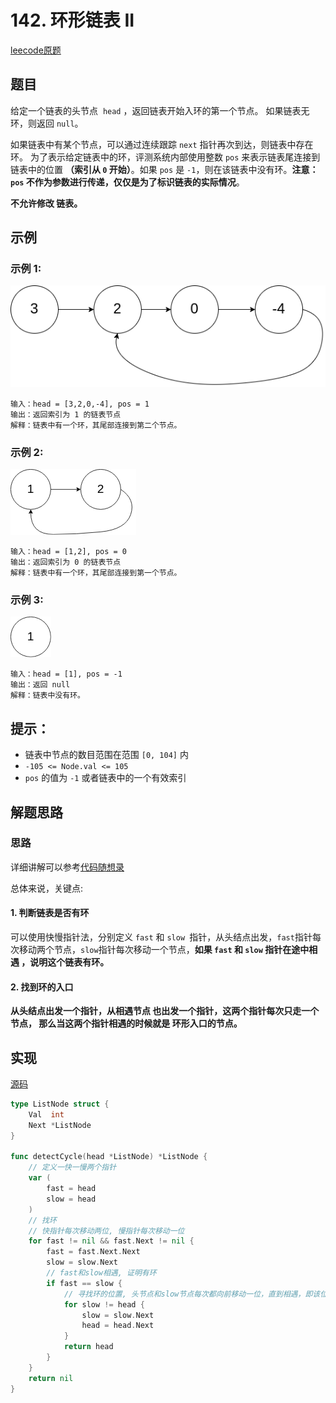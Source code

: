 # 142. 环形链表 II

[leecode原题](https://leetcode.cn/problems/linked-list-cycle-ii/)

## 题目
给定一个链表的头节点  `head` ，返回链表开始入环的第一个节点。 如果链表无环，则返回 `null`。

如果链表中有某个节点，可以通过连续跟踪 `next` 指针再次到达，则链表中存在环。 为了表示给定链表中的环，评测系统内部使用整数 `pos` 来表示链表尾连接到链表中的位置 **（索引从 `0` 开始）**。如果 `pos` 是 `-1`，则在该链表中没有环。**注意：`pos` 不作为参数进行传递，仅仅是为了标识链表的实际情况**。

**不允许修改 链表。**

## 示例

### 示例 1:
![](images/circularlinkedlist.png)
```text
输入：head = [3,2,0,-4], pos = 1
输出：返回索引为 1 的链表节点
解释：链表中有一个环，其尾部连接到第二个节点。
```

### 示例 2:
![](images/circularlinkedlist_test2.png)
```text
输入：head = [1,2], pos = 0
输出：返回索引为 0 的链表节点
解释：链表中有一个环，其尾部连接到第一个节点。
```


### 示例 3:
![](images/circularlinkedlist_test3.png)
```text
输入：head = [1], pos = -1
输出：返回 null
解释：链表中没有环。
```

## 提示：

- 链表中节点的数目范围在范围 `[0, 104]` 内
- `-105 <= Node.val <= 105`
- `pos` 的值为 `-1` 或者链表中的一个有效索引


## 解题思路

### 思路
详细讲解可以参考[代码随想录](https://programmercarl.com/0142.环形链表II.html#_142-环形链表ii)

总体来说，关键点:

#### 1. 判断链表是否有环

可以使用快慢指针法，分别定义 `fast` 和 `slow `指针，从头结点出发，`fast`指针每次移动两个节点，`slow`指针每次移动一个节点，**如果 `fast` 和 `slow` 指针在途中相遇 ，说明这个链表有环。**

#### 2. 找到环的入口

**从头结点出发一个指针，从相遇节点 也出发一个指针，这两个指针每次只走一个节点， 那么当这两个指针相遇的时候就是 环形入口的节点。**

## 实现

[源码](./code/142-linked-list-cycle-ii/main.go)
```go
type ListNode struct {
	Val  int
	Next *ListNode
}

func detectCycle(head *ListNode) *ListNode {
	// 定义一快一慢两个指针
	var (
		fast = head
		slow = head
	)
	// 找环
	// 快指针每次移动两位, 慢指针每次移动一位
	for fast != nil && fast.Next != nil {
		fast = fast.Next.Next
		slow = slow.Next
		// fast和slow相遇, 证明有环
		if fast == slow {
			// 寻找环的位置, 头节点和slow节点每次都向前移动一位，直到相遇，即该位置就是环所在的位置
			for slow != head {
				slow = slow.Next
				head = head.Next
			}
			return head
		}
	}
	return nil
}
```
